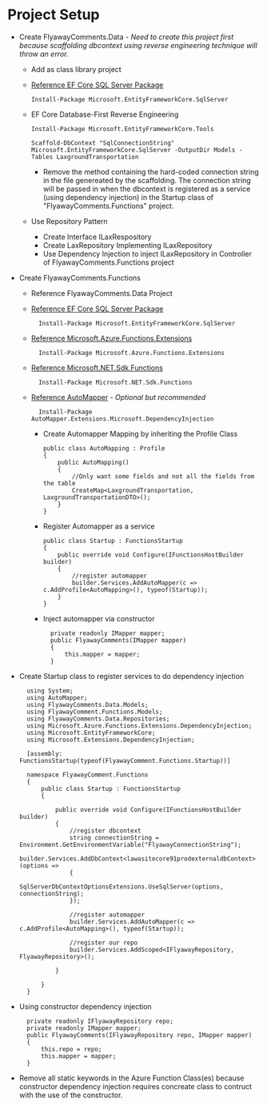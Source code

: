 # Project Setup

- Create FlyawayComments.Data - _Need to create this project first because scaffolding dbcontext using reverse engineering technique will throw an error._

  - Add as class library project
  - [Reference EF Core SQL Server Package]("https://www.nuget.org/packages/Microsoft.EntityFrameworkCore.SqlServer")

        Install-Package Microsoft.EntityFrameworkCore.SqlServer

  - EF Core Database-First Reverse Engineering

        Install-Package Microsoft.EntityFrameworkCore.Tools

        Scaffold-DbContext "SqlConnectionString" Microsoft.EntityFrameworkCore.SqlServer -OutputDir Models -Tables LaxgroundTransportation

    - Remove the method containing the hard-coded connection string in the file genereated by the scaffolding. The connection string will be passed in when the dbcontext is registered as a service (using dependency injection) in the Startup class of "FlyawayComments.Functions" project.

  - Use Repository Pattern
    - Create Interface ILaxRespository
    - Create LaxRepository Implementing ILaxRepository
    - Use Dependency Injection to inject ILaxRepository in Controller of FlyawayComments.Functions project

* Create FlyawayComments.Functions

  - Reference FlyawayComments.Data Project

  - [Reference EF Core SQL Server Package]("https://www.nuget.org/packages/Microsoft.EntityFrameworkCore.SqlServer")

          Install-Package Microsoft.EntityFrameworkCore.SqlServer

  - [Reference Microsoft.Azure.Functions.Extensions]("https://www.nuget.org/packages/Microsoft.Azure.Functions.Extensions/")

          Install-Package Microsoft.Azure.Functions.Extensions

  - [Reference Microsoft.NET.Sdk.Functions]("https://www.nuget.org/packages/Microsoft.NET.Sdk.Functions/")

          Install-Package Microsoft.NET.Sdk.Functions

  - [Reference AutoMapper]("https://www.nuget.org/packages/AutoMapper.Extensions.Microsoft.DependencyInjection") - _Optional but recommended_

          Install-Package AutoMapper.Extensions.Microsoft.DependencyInjection

    - Create Automapper Mapping by inheriting the Profile Class

          public class AutoMapping : Profile
          {
              public AutoMapping()
              {
                  //Only want some fields and not all the fields from the table
                  CreateMap<LaxgroundTransportation, LaxgroundTransportationDTO>();
              }
          }

    - Register Automapper as a service

          public class Startup : FunctionsStartup
          {
              public override void Configure(IFunctionsHostBuilder builder)
              {
                  //register automapper
                  builder.Services.AddAutoMapper(c => c.AddProfile<AutoMapping>(), typeof(Startup));
              }
          }

    - Inject automapper via constructor

            private readonly IMapper mapper;
            public FlyawayComments(IMapper mapper)
            {
                this.mapper = mapper;
            }

- Create Startup class to register services to do dependency injection

        using System;
        using AutoMapper;
        using FlyawayComments.Data.Models;
        using FlyawayComment.Functions.Models;
        using FlyawayComments.Data.Repositories;
        using Microsoft.Azure.Functions.Extensions.DependencyInjection;
        using Microsoft.EntityFrameworkCore;
        using Microsoft.Extensions.DependencyInjection;

        [assembly: FunctionsStartup(typeof(FlyawayComment.Functions.Startup))]

        namespace FlyawayComment.Functions
        {
            public class Startup : FunctionsStartup
            {

                public override void Configure(IFunctionsHostBuilder builder)
                {
                    //register dbcontext
                    string connectionString = Environment.GetEnvironmentVariable("FlyawayConnectionString");
                    builder.Services.AddDbContext<lawasitecore91prodexternaldbContext>(options =>
                    {
                        SqlServerDbContextOptionsExtensions.UseSqlServer(options, connectionString);
                    });

                    //register automapper
                    builder.Services.AddAutoMapper(c => c.AddProfile<AutoMapping>(), typeof(Startup));

                    //register our repo
                    builder.Services.AddScoped<IFlyawayRepository, FlyawayRepository>();

                }

            }
        }

- Using constructor dependency injection

        private readonly IFlyawayRepository repo;
        private readonly IMapper mapper;
        public FlyawayComments(IFlyawayRepository repo, IMapper mapper)
        {
            this.repo = repo;
            this.mapper = mapper;
        }

- Remove all static keywords in the Azure Function Class(es) because constructor dependency injection requires concreate class to contruct with the use of the constructor.
